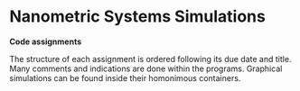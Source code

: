# Nanometric Systems Simulations

**Code assignments**

The structure of each assignment is ordered following its due date and title. Many comments and indications are done within the programs. Graphical simulations can be found inside their homonimous containers. 
